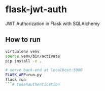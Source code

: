 # flask-jwt-auth

JWT Authorization in Flask with SQLAlchemy

## How to run

``` bash
virtualenv venv
source venv/bin/activate
pip install -e .

# serve back-end at localhost:5000
FLASK_APP=run.py 
flask run
```# tokenauthentication
